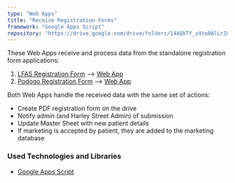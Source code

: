 ```yaml
---
type: "Web Apps"
title: "Receive Registration Forms"
framework: "Google Apps Script"
repository: "https://drive.google.com/drive/folders/144QkTY_z4to8AlLrZoyZ6CF_7SNgM9mo"
---
```


These Web Apps receive and process data from the standalone registration form applications:

1. [LFAS Registration Form](/projects/lfas-registration-form) --> [Web App](https://script.google.com/home/projects/1DtLhS7ZOeyC1vYjtQDxvI8i2B7hWqBGZSD3vHJvriFK-bxhVAUKpYu0b/edit)
2. [Podogo Registration Form](/projects/podogo-registration-form) --> [Web App](https://script.google.com/home/projects/1Yt2U35wJozID1mywxygCcsPEFSN_FZlgUTX23u5my2_PW5A1T9vp01ys/edit)

Both Web Apps handle the received data with the same set of actions:

- Create PDF registration form on the drive
- Notify admin (and Harley Street Admin) of submission
- Update Master Sheet with new patient details
- If marketing is accepted by patient, they are added to the marketing database

### Used Technologies and Libraries

- [Google Apps Script](https://developers.google.com/apps-script)

